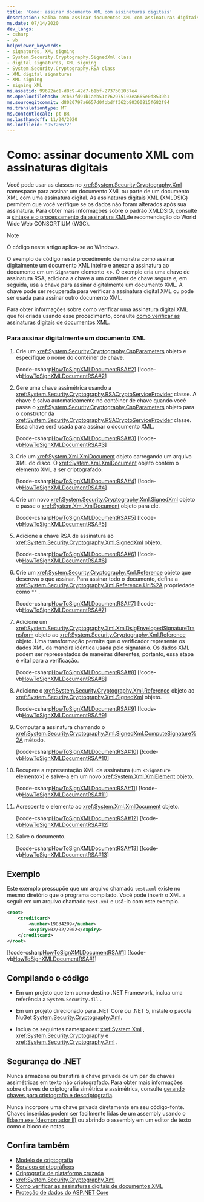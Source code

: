 ```yaml
---
title: 'Como: assinar documento XML com assinaturas digitais'
description: Saiba como assinar documentos XML com assinaturas digitais. Use classes no namespace System.Security.Cryptography.Xml no .NET.
ms.date: 07/14/2020
dev_langs:
- csharp
- vb
helpviewer_keywords:
- signatures, XML signing
- System.Security.Cryptography.SignedXml class
- digital signatures, XML signing
- System.Security.Cryptography.RSA class
- XML digital signatures
- XML signing
- signing XML
ms.assetid: 99692ac1-d8c9-42d7-b1bf-2737b01037e4
ms.openlocfilehash: 2cb63fd91b1aeb51c762975103ea665e0d8539b1
ms.sourcegitcommit: d8020797a6657d0fbbdff362b80300815f682f94
ms.translationtype: MT
ms.contentlocale: pt-BR
ms.lasthandoff: 11/24/2020
ms.locfileid: "95726672"
---
```

# <a name="how-to-sign-xml-documents-with-digital-signatures"></a>Como: assinar documento XML com assinaturas digitais

Você pode usar as classes no <xref:System.Security.Cryptography.Xml> namespace para assinar um documento XML ou parte de um documento XML com uma assinatura digital.  As assinaturas digitais XML (XMLDSIG) permitem que você verifique se os dados não foram alterados após sua assinatura.  Para obter mais informações sobre o padrão XMLDSIG, consulte a [sintaxe e o processamento da assinatura XML](https://www.w3.org/TR/xmldsig-core/)de recomendação do World Wide Web CONSORTIUM (W3C).  
  
> [!NOTE]
> O código neste artigo aplica-se ao Windows.

O exemplo de código neste procedimento demonstra como assinar digitalmente um documento XML inteiro e anexar a assinatura ao documento em um `Signature` elemento <>.  O exemplo cria uma chave de assinatura RSA, adiciona a chave a um contêiner de chave segura e, em seguida, usa a chave para assinar digitalmente um documento XML.  A chave pode ser recuperada para verificar a assinatura digital XML ou pode ser usada para assinar outro documento XML.  
  
Para obter informações sobre como verificar uma assinatura digital XML que foi criada usando esse procedimento, consulte [como verificar as assinaturas digitais de documentos XML](how-to-verify-the-digital-signatures-of-xml-documents.md).  
  
### <a name="to-digitally-sign-an-xml-document"></a>Para assinar digitalmente um documento XML  
  
1. Crie um <xref:System.Security.Cryptography.CspParameters> objeto e especifique o nome do contêiner de chave.  
  
     [!code-csharp[HowToSignXMLDocumentRSA#2](../../../samples/snippets/csharp/VS_Snippets_CLR/HowToSignXMLDocumentRSA/cs/sample.cs#2)]
     [!code-vb[HowToSignXMLDocumentRSA#2](../../../samples/snippets/visualbasic/VS_Snippets_CLR/HowToSignXMLDocumentRSA/vb/sample.vb#2)]  
  
2. Gere uma chave assimétrica usando a <xref:System.Security.Cryptography.RSACryptoServiceProvider> classe.  A chave é salva automaticamente no contêiner de chave quando você passa o <xref:System.Security.Cryptography.CspParameters> objeto para o construtor da <xref:System.Security.Cryptography.RSACryptoServiceProvider> classe.  Essa chave será usada para assinar o documento XML.  
  
     [!code-csharp[HowToSignXMLDocumentRSA#3](../../../samples/snippets/csharp/VS_Snippets_CLR/HowToSignXMLDocumentRSA/cs/sample.cs#3)]
     [!code-vb[HowToSignXMLDocumentRSA#3](../../../samples/snippets/visualbasic/VS_Snippets_CLR/HowToSignXMLDocumentRSA/vb/sample.vb#3)]  
  
3. Crie um <xref:System.Xml.XmlDocument> objeto carregando um arquivo XML do disco.  O <xref:System.Xml.XmlDocument> objeto contém o elemento XML a ser criptografado.  
  
     [!code-csharp[HowToSignXMLDocumentRSA#4](../../../samples/snippets/csharp/VS_Snippets_CLR/HowToSignXMLDocumentRSA/cs/sample.cs#4)]
     [!code-vb[HowToSignXMLDocumentRSA#4](../../../samples/snippets/visualbasic/VS_Snippets_CLR/HowToSignXMLDocumentRSA/vb/sample.vb#4)]  
  
4. Crie um novo <xref:System.Security.Cryptography.Xml.SignedXml> objeto e passe o <xref:System.Xml.XmlDocument> objeto para ele.  
  
     [!code-csharp[HowToSignXMLDocumentRSA#5](../../../samples/snippets/csharp/VS_Snippets_CLR/HowToSignXMLDocumentRSA/cs/sample.cs#5)]
     [!code-vb[HowToSignXMLDocumentRSA#5](../../../samples/snippets/visualbasic/VS_Snippets_CLR/HowToSignXMLDocumentRSA/vb/sample.vb#5)]  
  
5. Adicione a chave RSA de assinatura ao <xref:System.Security.Cryptography.Xml.SignedXml> objeto.  
  
     [!code-csharp[HowToSignXMLDocumentRSA#6](../../../samples/snippets/csharp/VS_Snippets_CLR/HowToSignXMLDocumentRSA/cs/sample.cs#6)]
     [!code-vb[HowToSignXMLDocumentRSA#6](../../../samples/snippets/visualbasic/VS_Snippets_CLR/HowToSignXMLDocumentRSA/vb/sample.vb#6)]  
  
6. Crie um <xref:System.Security.Cryptography.Xml.Reference> objeto que descreva o que assinar.  Para assinar todo o documento, defina a <xref:System.Security.Cryptography.Xml.Reference.Uri%2A> propriedade como `""` .  
  
     [!code-csharp[HowToSignXMLDocumentRSA#7](../../../samples/snippets/csharp/VS_Snippets_CLR/HowToSignXMLDocumentRSA/cs/sample.cs#7)]
     [!code-vb[HowToSignXMLDocumentRSA#7](../../../samples/snippets/visualbasic/VS_Snippets_CLR/HowToSignXMLDocumentRSA/vb/sample.vb#7)]  
  
7. Adicione um <xref:System.Security.Cryptography.Xml.XmlDsigEnvelopedSignatureTransform> objeto ao <xref:System.Security.Cryptography.Xml.Reference> objeto.  Uma transformação permite que o verificador represente os dados XML da maneira idêntica usada pelo signatário.  Os dados XML podem ser representados de maneiras diferentes, portanto, essa etapa é vital para a verificação.  
  
     [!code-csharp[HowToSignXMLDocumentRSA#8](../../../samples/snippets/csharp/VS_Snippets_CLR/HowToSignXMLDocumentRSA/cs/sample.cs#8)]
     [!code-vb[HowToSignXMLDocumentRSA#8](../../../samples/snippets/visualbasic/VS_Snippets_CLR/HowToSignXMLDocumentRSA/vb/sample.vb#8)]  
  
8. Adicione o <xref:System.Security.Cryptography.Xml.Reference> objeto ao <xref:System.Security.Cryptography.Xml.SignedXml> objeto.  
  
     [!code-csharp[HowToSignXMLDocumentRSA#9](../../../samples/snippets/csharp/VS_Snippets_CLR/HowToSignXMLDocumentRSA/cs/sample.cs#9)]
     [!code-vb[HowToSignXMLDocumentRSA#9](../../../samples/snippets/visualbasic/VS_Snippets_CLR/HowToSignXMLDocumentRSA/vb/sample.vb#9)]  
  
9. Computar a assinatura chamando o <xref:System.Security.Cryptography.Xml.SignedXml.ComputeSignature%2A> método.  
  
     [!code-csharp[HowToSignXMLDocumentRSA#10](../../../samples/snippets/csharp/VS_Snippets_CLR/HowToSignXMLDocumentRSA/cs/sample.cs#10)]
     [!code-vb[HowToSignXMLDocumentRSA#10](../../../samples/snippets/visualbasic/VS_Snippets_CLR/HowToSignXMLDocumentRSA/vb/sample.vb#10)]  
  
10. Recupere a representação XML da assinatura (um <`Signature` elemento>) e salve-a em um novo <xref:System.Xml.XmlElement> objeto.  
  
     [!code-csharp[HowToSignXMLDocumentRSA#11](../../../samples/snippets/csharp/VS_Snippets_CLR/HowToSignXMLDocumentRSA/cs/sample.cs#11)]
     [!code-vb[HowToSignXMLDocumentRSA#11](../../../samples/snippets/visualbasic/VS_Snippets_CLR/HowToSignXMLDocumentRSA/vb/sample.vb#11)]  
  
11. Acrescente o elemento ao <xref:System.Xml.XmlDocument> objeto.  
  
     [!code-csharp[HowToSignXMLDocumentRSA#12](../../../samples/snippets/csharp/VS_Snippets_CLR/HowToSignXMLDocumentRSA/cs/sample.cs#12)]
     [!code-vb[HowToSignXMLDocumentRSA#12](../../../samples/snippets/visualbasic/VS_Snippets_CLR/HowToSignXMLDocumentRSA/vb/sample.vb#12)]  
  
12. Salve o documento.  
  
     [!code-csharp[HowToSignXMLDocumentRSA#13](../../../samples/snippets/csharp/VS_Snippets_CLR/HowToSignXMLDocumentRSA/cs/sample.cs#13)]
     [!code-vb[HowToSignXMLDocumentRSA#13](../../../samples/snippets/visualbasic/VS_Snippets_CLR/HowToSignXMLDocumentRSA/vb/sample.vb#13)]  
  
## <a name="example"></a>Exemplo  

 Este exemplo pressupõe que um arquivo chamado `test.xml` existe no mesmo diretório que o programa compilado.  Você pode inserir o XML a seguir em um arquivo chamado `test.xml` e usá-lo com este exemplo.  
  
```xml  
<root>  
    <creditcard>  
        <number>19834209</number>  
        <expiry>02/02/2002</expiry>  
    </creditcard>  
</root>  
```  
  
 [!code-csharp[HowToSignXMLDocumentRSA#1](../../../samples/snippets/csharp/VS_Snippets_CLR/HowToSignXMLDocumentRSA/cs/sample.cs#1)]
 [!code-vb[HowToSignXMLDocumentRSA#1](../../../samples/snippets/visualbasic/VS_Snippets_CLR/HowToSignXMLDocumentRSA/vb/sample.vb#1)]  
  
## <a name="compiling-the-code"></a>Compilando o código  
  
- Em um projeto que tem como destino .NET Framework, inclua uma referência a `System.Security.dll` .

- Em um projeto direcionado para .NET Core ou .NET 5, instale o pacote NuGet [System.Security.Cryptography.Xml](https://www.nuget.org/packages/System.Security.Cryptography.Xml).
  
- Inclua os seguintes namespaces: <xref:System.Xml> , <xref:System.Security.Cryptography> e <xref:System.Security.Cryptography.Xml> .  
  
## <a name="net-security"></a>Segurança do .NET

Nunca armazene ou transfira a chave privada de um par de chaves assimétricas em texto não criptografado.  Para obter mais informações sobre chaves de criptografia simétrica e assimétrica, consulte [gerando chaves para criptografia e descriptografia](generating-keys-for-encryption-and-decryption.md).  
  
Nunca incorpore uma chave privada diretamente em seu código-fonte.  Chaves inseridas podem ser facilmente lidas de um assembly usando o [Ildasm.exe (desmontador Il)](../../framework/tools/ildasm-exe-il-disassembler.md) ou abrindo o assembly em um editor de texto como o bloco de notas.  
  
## <a name="see-also"></a>Confira também

- [Modelo de criptografia](cryptography-model.md)
- [Serviços criptográficos](cryptographic-services.md)
- [Criptografia de plataforma cruzada](cross-platform-cryptography.md)
- <xref:System.Security.Cryptography.Xml>
- [Como verificar as assinaturas digitais de documentos XML](how-to-verify-the-digital-signatures-of-xml-documents.md)
- [Proteção de dados do ASP.NET Core](/aspnet/core/security/data-protection/introduction)
